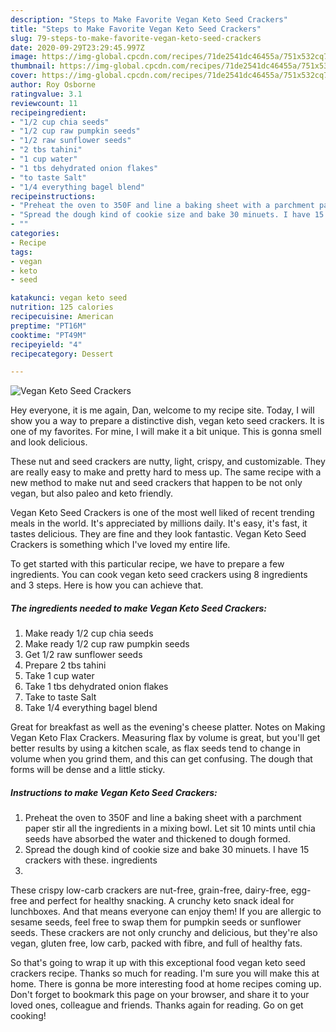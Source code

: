 ```yaml
---
description: "Steps to Make Favorite Vegan Keto Seed Crackers"
title: "Steps to Make Favorite Vegan Keto Seed Crackers"
slug: 79-steps-to-make-favorite-vegan-keto-seed-crackers
date: 2020-09-29T23:29:45.997Z
image: https://img-global.cpcdn.com/recipes/71de2541dc46455a/751x532cq70/vegan-keto-seed-crackers-recipe-main-photo.jpg
thumbnail: https://img-global.cpcdn.com/recipes/71de2541dc46455a/751x532cq70/vegan-keto-seed-crackers-recipe-main-photo.jpg
cover: https://img-global.cpcdn.com/recipes/71de2541dc46455a/751x532cq70/vegan-keto-seed-crackers-recipe-main-photo.jpg
author: Roy Osborne
ratingvalue: 3.1
reviewcount: 11
recipeingredient:
- "1/2 cup chia seeds"
- "1/2 cup raw pumpkin seeds"
- "1/2 raw sunflower seeds"
- "2 tbs tahini"
- "1 cup water"
- "1 tbs dehydrated onion flakes"
- "to taste Salt"
- "1/4 everything bagel blend"
recipeinstructions:
- "Preheat the oven to 350F and line a baking sheet with a parchment paper stir all the ingredients in a mixing bowl. Let sit 10 mints until chia seeds have absorbed the water and thickened to dough formed."
- "Spread the dough kind of cookie size and bake 30 minuets. I have 15 crackers with these. ingredients"
- ""
categories:
- Recipe
tags:
- vegan
- keto
- seed

katakunci: vegan keto seed 
nutrition: 125 calories
recipecuisine: American
preptime: "PT16M"
cooktime: "PT49M"
recipeyield: "4"
recipecategory: Dessert

---
```



![Vegan Keto Seed Crackers](https://img-global.cpcdn.com/recipes/71de2541dc46455a/751x532cq70/vegan-keto-seed-crackers-recipe-main-photo.jpg)

Hey everyone, it is me again, Dan, welcome to my recipe site. Today, I will show you a way to prepare a distinctive dish, vegan keto seed crackers. It is one of my favorites. For mine, I will make it a bit unique. This is gonna smell and look delicious.

These nut and seed crackers are nutty, light, crispy, and customizable. They are really easy to make and pretty hard to mess up. The same recipe with a new method to make nut and seed crackers that happen to be not only vegan, but also paleo and keto friendly.

Vegan Keto Seed Crackers is one of the most well liked of recent trending meals in the world. It's appreciated by millions daily. It's easy, it's fast, it tastes delicious. They are fine and they look fantastic. Vegan Keto Seed Crackers is something which I've loved my entire life.


To get started with this particular recipe, we have to prepare a few ingredients. You can cook vegan keto seed crackers using 8 ingredients and 3 steps. Here is how you can achieve that.

<!--inarticleads1-->

##### The ingredients needed to make Vegan Keto Seed Crackers:

1. Make ready 1/2 cup chia seeds
1. Make ready 1/2 cup raw pumpkin seeds
1. Get 1/2 raw sunflower seeds
1. Prepare 2 tbs tahini
1. Take 1 cup water
1. Take 1 tbs dehydrated onion flakes
1. Take to taste Salt
1. Take 1/4 everything bagel blend


Great for breakfast as well as the evening&#39;s cheese platter. Notes on Making Vegan Keto Flax Crackers. Measuring flax by volume is great, but you&#39;ll get better results by using a kitchen scale, as flax seeds tend to change in volume when you grind them, and this can get confusing. The dough that forms will be dense and a little sticky. 

<!--inarticleads2-->

##### Instructions to make Vegan Keto Seed Crackers:

1. Preheat the oven to 350F and line a baking sheet with a parchment paper stir all the ingredients in a mixing bowl. Let sit 10 mints until chia seeds have absorbed the water and thickened to dough formed.
1. Spread the dough kind of cookie size and bake 30 minuets. I have 15 crackers with these. ingredients
1. 


These crispy low-carb crackers are nut-free, grain-free, dairy-free, egg-free and perfect for healthy snacking. A crunchy keto snack ideal for lunchboxes. And that means everyone can enjoy them! If you are allergic to sesame seeds, feel free to swap them for pumpkin seeds or sunflower seeds. These crackers are not only crunchy and delicious, but they&#39;re also vegan, gluten free, low carb, packed with fibre, and full of healthy fats. 

So that's going to wrap it up with this exceptional food vegan keto seed crackers recipe. Thanks so much for reading. I'm sure you will make this at home. There is gonna be more interesting food at home recipes coming up. Don't forget to bookmark this page on your browser, and share it to your loved ones, colleague and friends. Thanks again for reading. Go on get cooking!
